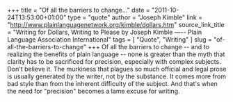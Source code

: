 +++
title             = "Of all the barriers to change..."
date              = "2011-10-24T13:53:00+01:00"
type              = "quote"
author            = "Joseph Kimble"
link              = "http://www.plainlanguagenetwork.org/kimble/dollars.htm"
source_link_title = "Writing for Dollars, Writing to Please by Joseph Kimble —-- Plain Language Association International"
tags              = [ "Quote", "Writing" ]
slug              = "of-all-the-barriers-to-change"
+++
Of all the barriers to change -- and to realizing the benefits of plain language -- none is greater than the myth that clarity has to be sacrificed for precision, especially with complex subjects. Don't believe it. The murkiness that plagues so much official and legal prose is usually generated by the writer, not by the substance. It comes more from bad style than from the inherent difficulty of the subject. And that's when the need for "precision" becomes a lame excuse for writing.
